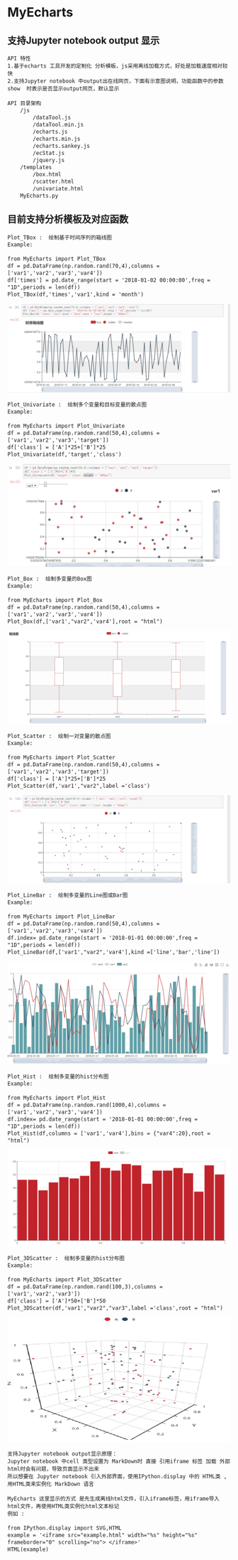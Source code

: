 # MyEcharts
## 支持Jupyter notebook output 显示

    API 特性
    1.基于echarts 工具开发的定制化 分析模板，js采用离线加载方式，好处是加载速度相对较快
    2.支持Jupyter notebook 中output出在线网页，下面有示意图说明，功能函数中的参数 show  时表示是否显示output网页，默认显示

    API 目录架构
        /js
            /dataTool.js
            /dataTool.min.js
            /echarts.js
            /echarts.min.js
            /echarts.sankey.js
            /ecStat.js
            /jquery.js
        /templates
            /box.html
            /scatter.html
            /univariate.html
        MyEcharts.py


## 目前支持分析模板及对应函数 

    Plot_TBox :  绘制基于时间序列的箱线图
    Example:

    from MyEcharts import Plot_TBox
    df = pd.DataFrame(np.random.rand(70,4),columns = ['var1','var2','var3','var4'])
    df['times'] = pd.date_range(start = '2018-01-02 00:00:00',freq = "1D",periods = len(df))
    Plot_TBox(df,'times','var1',kind = 'month')

![Image text](./image/tbox.png)

    Plot_Univariate :  绘制多个变量和目标变量的散点图
    Example:

    from MyEcharts import Plot_Univariate
    df = pd.DataFrame(np.random.rand(50,4),columns = ['var1','var2','var3','target'])
    df['class'] = ['A']*25+['B']*25
    Plot_Univariate(df,'target','class')


![Image text](./image/univariate.png)


    Plot_Box :  绘制多变量的Box图
    Example:

    from MyEcharts import Plot_Box
    df = pd.DataFrame(np.random.rand(50,4),columns = ['var1','var2','var3','var4'])
    Plot_Box(df,['var1',"var2",'var4'],root = "html")

![Image text](./image/box.png)


    Plot_Scatter :  绘制一对变量的散点图
    Example:

    from MyEcharts import Plot_Scatter
    df = pd.DataFrame(np.random.rand(50,4),columns = ['var1','var2','var3','target'])
    df['class'] = ['A']*25+['B']*25
    Plot_Scatter(df,'var1',"var2",label ='class')


![Image text](./image/scatter.png)


    Plot_LineBar :  绘制多变量的Line图或Bar图
    Example:

    from MyEcharts import Plot_LineBar
    df = pd.DataFrame(np.random.rand(50,4),columns = ['var1','var2','var3','var4'])
    df.index= pd.date_range(start = '2018-01-01 00:00:00',freq = "1D",periods = len(df))
    Plot_LineBar(df,['var1',"var2",'var4'],kind =['line','bar','line'])

![Image text](./image/linebar.png)


    Plot_Hist :  绘制多变量的hist分布图
    Example:

    from MyEcharts import Plot_Hist
    df = pd.DataFrame(np.random.rand(1000,4),columns = ['var1','var2','var3','var4'])
    df.index= pd.date_range(start = '2018-01-01 00:00:00',freq = "1D",periods = len(df))
    Plot_Hist(df,columns = ['var1','var4'],bins = {"var4":20},root = "html")

![Image text](./image/hist.png)

    Plot_3DScatter :  绘制多变量的hist分布图
    Example:
    
    from MyEcharts import Plot_3DScatter
    df = pd.DataFrame(np.random.rand(100,3),columns = ['var1','var2','var3'])
    df['class'] = ['A']*50+['B']*50
    Plot_3DScatter(df,'var1',"var2","var3",label ='class',root = "html")
    
![Image text](./image/3dscatter.png)

    支持Jupyter notebook output显示原理：
    Jupyter notebook 中cell 类型设置为 MarkDown时 直接 引用iframe 标签 加载 外部 html时会有问题，导致页面显示不出来
    所以想要在 Jupyter notebook 引入外部界面，使用IPython.display 中的 HTML类 ,用HTML类来实例化 MarkDown 语言
    
    MyEcharts 这里显示的方式 是先生成离线html文件，引入iframe标签，用iframe导入html文件，再使用HTML类实例化html文本标记
    例如 : 

    from IPython.display import SVG,HTML
    example = '<iframe src="example.html" width="%s" height="%s" frameborder="0" scrolling="no"> </iframe>'
    HTML(example)


